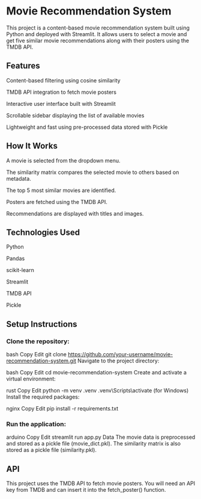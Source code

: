 # Movie Recommendation System
This project is a content-based movie recommendation system built using Python and deployed with Streamlit. It allows users to select a movie and get five similar movie recommendations along with their posters using the TMDB API.

## Features
Content-based filtering using cosine similarity

TMDB API integration to fetch movie posters

Interactive user interface built with Streamlit

Scrollable sidebar displaying the list of available movies

Lightweight and fast using pre-processed data stored with Pickle

## How It Works
A movie is selected from the dropdown menu.

The similarity matrix compares the selected movie to others based on metadata.

The top 5 most similar movies are identified.

Posters are fetched using the TMDB API.

Recommendations are displayed with titles and images.

## Technologies Used
Python

Pandas

scikit-learn

Streamlit

TMDB API

Pickle

## Setup Instructions
### Clone the repository:

bash
Copy
Edit
git clone https://github.com/your-username/movie-recommendation-system.git
Navigate to the project directory:

bash
Copy
Edit
cd movie-recommendation-system
Create and activate a virtual environment:

rust
Copy
Edit
python -m venv .venv
.venv\Scripts\activate      (for Windows)
Install the required packages:

nginx
Copy
Edit
pip install -r requirements.txt
### Run the application:

arduino
Copy
Edit
streamlit run app.py
Data
The movie data is preprocessed and stored as a pickle file (movie_dict.pkl). The similarity matrix is also stored as a pickle file (similarity.pkl).

## API
This project uses the TMDB API to fetch movie posters. You will need an API key from TMDB and can insert it into the fetch_poster() function.
